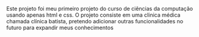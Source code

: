 Este projeto foi meu primeiro projeto do curso de ciências da computação usando apenas html e css. O projeto consiste em uma clinica médica chamada clínica batista, pretendo adicionar outras funcionalidades no futuro para expandir meus conhecimentos
